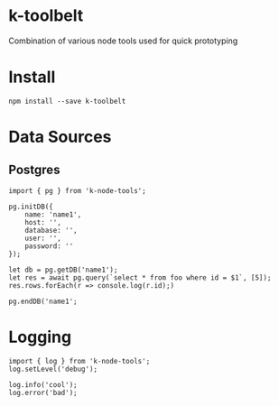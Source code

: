 # k-toolbelt
Combination of various node tools used for quick prototyping


# Install
`npm install --save k-toolbelt`

# Data Sources

## Postgres
```
import { pg } from 'k-node-tools';

pg.initDB({
    name: 'name1',
    host: '',
    database: '',
    user: '',
    password: ''
});

let db = pg.getDB('name1');
let res = await pg.query(`select * from foo where id = $1`, [5]);
res.rows.forEach(r => console.log(r.id);)

pg.endDB('name1';

```

# Logging
```
import { log } from 'k-node-tools';
log.setLevel('debug');

log.info('cool');
log.error('bad');


```

